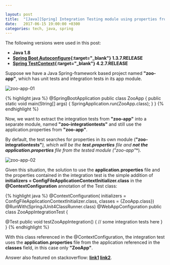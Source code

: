 ```yaml
---

layout: post
title:  "[Java][Spring] Integration Testing module using properties from Tested Modules"
date:   2017-06-15 19:00:00 +0300
categories: tech, java, spring
---
```


The following versions were used in this post:
* **Java 1.8**
* **[Spring Boot Autoconfigure][spring-boot-app]{:target="_blank"} 1.3.7.RELEASE**
* **[Spring TestContext][spring-boot-test]{:target="_blank"} 4.2.7.RELEASE**

Suppose we have a Java Spring-framework based project named **"zoo-app"**, which has unit tests and integration tests in its app module.

![zoo-app-01]

{% highlight java %}
  @SpringBootApplication
  public class ZooApp {
      public static void main(String[] args) {
          SpringApplication.run(ZooApp.class);
      }
  }
{% endhighlight %}

Now, we want to extract the integration tests from **"zoo-app"** into a separate module, named **"zoo-integrationtests"** and still use the application.properties from **"zoo-app"**.

By default, the test searches for properties in its own module (**"zoo-integrationtests"***), which will be the **test.properties** file and **not the application.properties** file from the tested module (**"zoo-app"**).

![zoo-app-02]

Given this situation, the solution to use the **application.properties** file and the properties contained in the integration test is the simple addition of **initializers = ConfigFileApplicationContextInitializer.class** in the **@ContextConfiguration** annotation of the Test class:

{% highlight java %}
@ContextConfiguration(
  initializers = ConfigFileApplicationContextInitializer.class,
  classes = {ZooApp.class})
@RunWith(SpringJUnit4ClassRunner.class)
@WebAppConfiguration
public class ZooAppIntegrationTest {

  @Test
  public void testZooAppIntegration() {
    // some integration tests here
  }
}
{% endhighlight %}

With this class referenced in the @ContextConfiguration, the integration test uses the **application.properties** file from the application referenced in the **classes** field, in this case only **"ZooApp"**.

Answer also featured on stackoverflow: **[link1][answer-on-stackoverflow01] [link2][answer-on-stackoverflow02]**.


[spring-boot-app]: https://mvnrepository.com/artifact/org.springframework.boot/spring-boot-autoconfigure/1.3.7.RELEASE
[spring-boot-test]: https://mvnrepository.com/artifact/org.springframework/spring-test/4.2.7.RELEASE

[zoo-app-01]: https://lh3.googleusercontent.com/hrCyXdLKg9HW1PkLRcUGTGB7lHDfwnYMLNKrSEo2Ax44vhEtkqlEjrT-RKsOcWRZlqx9E9edmlHgPDe8JDKat_EIxIf-3N6MXgOrDNGs6udPDLZVQTl2R-alQ7mkO-37XnKIrKFsqXIChhMqdEHVRw3eo3zCEmKEYkNSElj1TqRwv7R1u_OL5vDWvttaloG7ZRCLezdG5EONpYOJeWbvtRH-8PxksiS9XGaTZLdsXriNoA3fmILY2B2ZMzHuODL5r0Mi8wE_1mdUdH2pedyDgKKKIxzuRzfHG2pQTNXPLpspZuN5EA0MaTA1x9TSJuH6k_EN2j0CKtkEEqNw-S1nj7pOXATA_A7s-CR_-Q8AAdbEczibjd3fzkxU6hW1TSIAoVxP7iNpSG3LG2V_81epQeGra8W5QpmfdInoXBGJrirrDEyMh07Z8qGDS4-5T5gnBmOBxTCjPXaASDX3T3uj7BwyZJZopWBM_AL7zuZ7QyjiKZ0GoeUBOVtlCrVv_DrIXaBX_jg2oSom1RhOIyOBoDirb5oXuFBoeK1O1EQaYobm-RrHRRvWDt2D3vckviOwqve3tdxnYhfjmugSKYHaxwD8jJR0iI57GTxYmlJ525zwaOvScNc=w467-h221-no

[zoo-app-02]: https://lh3.googleusercontent.com/q9PyO5hXnirE7zAYKxbEtiPpJZzjwPu8zinINciNgkvSl--9o5rm56M2oxTb35OaLgh2Max4qyfVmCUnULImi4yrmTmN2RYBW4yClatrqg0wl49BXkYwYWRSXp43hvE_hWqqYLdmhIiSydDMY1kcmRCQDD-vG6kOpKTEx_BXksg3S43aGYCrWkQvl7DuDZPikdvneliFNersvdChG0Aro0SmSWxBEE6aoPaxiQBUgVFnlOOl7cNk8nQUsDsxtaL6NE-iI0uwRHIizBqKmxaWU5RDLFRkcT8xivJ9JhupNQNQakPuBjqFHshZLvHeFrhZEyiXjVEnkmrAWqnat_LFXX8OqXt_5YJ1iq28iHXFqNCApA7O35cf3FXcWt2tjyHScH33gKTv1tn3OW8Vn8KBkOwB1zlXTIzbvVY-lr9lZmoo9c6LsCzugbgopyK6sK5SWbM7gbe1irq3DkOwTlAH98tGT9FcWM6KIp0_kmami6GZIK_RuvaiElQ54kyaAz-J-Vgw-Ey0XxLmNHYomuxIl1vKa6nTjHgoNWJ6LhWMUKRM38MMdf8ZvXf2MqM3R7v5XUe2ki9sKIxG32V6GtlHB8GwhzlEGxZaa-VMQMW-Wt-8xsuOLVo=w469-h301-no

[answer-on-stackoverflow01]: https://stackoverflow.com/a/44572760/2633378
[answer-on-stackoverflow02]: https://stackoverflow.com/a/26840503/2633378
